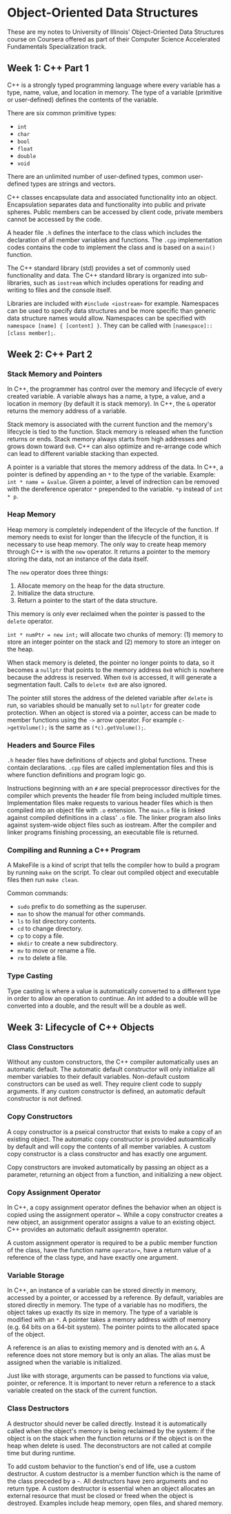 # Object-Oriented Data Structures

These are my notes to University of Illinois' Object-Oriented Data Structures course on Coursera offered as part of their Computer Science Accelerated Fundamentals Specialization track.

## Week 1: C++ Part 1

C++ is a strongly typed programming language where every variable has a type, name, value, and location in memory. The type of a variable (primitive or user-defined) defines the contents of the variable.

There are six common primitive types:
*  `int`
*  `char`
*  `bool`
*  `float`
*  `double`
*  `void`

There are an unlimited number of user-defined types, common user-defined types are strings and vectors.

C++ classes encapsulate data and associated functionality into an object. Encapsulation separates data and functionality into public and private spheres. Public members can be accessed by client code, private members cannot be accessed by the code.

A header file `.h` defines the interface to the class which includes the declaration of all member variables and functions. The `.cpp` implementation codes contains the code to implement the class and is based on a `main()` function.

The C++ standard library (std) provides a set of commonly used functionality and data. The C++ standard library is organized into sub-libraries, such as `iostream` which includes operations for reading and writing to files and the console itself.

Libraries are included with `#include <iostream>` for example. Namespaces can be used to specify data structures and be more specific than generic data structure names would allow. Namespaces can be specified with `namespace [name] { [content] }`. They can be called with `[namespace]::[class member];`.


## Week 2: C++ Part 2

### Stack Memory and Pointers

In C++, the programmer has control over the memory and lifecycle of every created variable. A variable always has a name, a type, a value, and a location in memory (by default it is stack memory). In C++, the `&` operator returns the memory address of a variable.

Stack memory is associated with the current function and the memory's lifecycle is tied to the function. Stack memory is released when the function returns or ends. Stack memory always starts from high addresses and grows down toward `0x0`. C++ can also optimize and re-arrange code which can lead to different variable stacking than expected.

A pointer is a variable that stores the memory address of the data. In C++, a pointer is defined by appending an `*` to the type of the variable. Example: `int * name = &value`. Given a pointer, a level of indrection can be removed with the dereference operator `*` prepended to the variable. `*p` instead of `int * p`.

### Heap Memory

Heap memory is completely independent of the lifecycle of the function. If memory needs to exist for longer than the lifecycle of the function, it is necessary to use heap memory. The only way to create heap memory through C++ is with the `new` operator. It returns a pointer to the memory storing the data, not an instance of the data itself.

The `new` operator does three things:
1. Allocate memory on the heap for the data structure.
2. Initialize the data structure.
3. Return a pointer to the start of the data structure.

This memory is only ever reclaimed when the pointer is passed to the `delete` operator.

`int * numPtr = new int;` will allocate two chunks of memory: (1) memory to store an integer pointer on the stack and (2) memory to store an integer on the heap.

When stack memory is deleted, the pointer no longer points to data, so it becomes a `nullptr` that points to the memory address `0x0` which is nowhere because the address is reserved. When `0x0` is accessed, it will generate a segmentation fault. Calls to `delete 0x0` are also ignored. 

The pointer still stores the address of the deleted variable after `delete` is run, so variables should be manually set to `nullptr` for greater code protection. When an object is stored via a pointer, access can be made to member functions using the `->` arrow operator. For example `c->getVolume();` is the same as `(*c).getVolume();`.

### Headers and Source Files

`.h` header files have definitions of objects and global functions. These contain declarations. `.cpp` files are called implementation files and this is where function definitions and program logic go.

Instructions beginning with an `#` are special preprocessor directives for the compiler which prevents the header file from being included multiple times. Implementation files make requests to various header files which is then compiled into an object file with `.o` extension. The `main.o` file is linked against compiled definitions in a class' `.o` file. The linker program also links against system-wide object files such as iostream. After the compiler and linker programs finishing processing, an executable file is returned.

### Compiling and Running a C++ Program

A MakeFile is a kind of script that tells the compiler how to build a program by running `make` on the script. To clear out compiled object and executable files then run `make clean`.

Common commands:
* `sudo` prefix to do something as the superuser.
* `man` to show the manual for other commands.
* `ls` to list directory contents.
* `cd` to change directory.
* `cp` to copy a file.
* `mkdir` to create a new subdirectory.
* `mv` to move or rename a file.
* `rm` to delete a file.

### Type Casting

Type casting is where a value is automatically converted to a different type in order to allow an operation to continue. An int added to a double will be converted into a double, and the result will be a double as well.

## Week 3: Lifecycle of C++ Objects

### Class Constructors

Without any custom constructors, the C++ compiler automatically uses an automatic default. The automatic default constructor will only initialize all member variables to their default variables. Non-default custom constructors can be used as well. They require client code to supply arguments. If any custom constructor is defined, an automatic default constructor is not defined.

### Copy Constructors

A copy constructor is a pseical constructor that exists to make a copy of an existing object. The automatic copy constructor is provided autoamtically by default and will copy the contents of all member variables. A custom copy constructor is a class constructor and has exactly one argument.

Copy constructors are invoked automatically by passing an object as a parameter, returning an object from a function, and initializing a new object.

### Copy Assignment Operator

In C++, a copy assignment operator defines the behavior when an object is copied using the assignment operator `=`. While a copy constructor creates a new object, an assignment operator assigns a value to an existing object. C++ provides an automatic default assignemtn operator.

A custom assignment operator is required to be a public member function of the class, have the function name `operator=`, have a return value of a reference of the class type, and have exactly one argument.

### Variable Storage

In C++, an instance of a variable can be stored directly in memory, accessed by a pointer, or accessed by a reference. By default, variables are stored directly in memory. The type of a variable has no modifiers, the object takes up exactly its size in memory. The type of a variable is modified with an `*`. A pointer takes a memory address width of memory (e.g. 64 bits on a 64-bit system). The pointer points to the allocated space of the object.

A reference is an alias to existing memory and is denoted with an `&`. A reference does not store memory but is only an alias. The alias must be assigned when the variable is initialized.

Just like with storage, arguments can be passed to functions via value, pointer, or reference. It is important to never return a reference to a stack variable created on the stack of the current function.

### Class Destructors

A destructor should never be called directly. Instead it is automatically called when the object's memory is being reclaimed by the system: if the object is on the stack when the function returns or if the object is on the heap when delete is used. The deconstructors are not called at compile time but during runtime.

To add custom behavior to the function's end of life, use a custom destructor. A custom destructor is a member function which is the name of the class preceded by a `~`. All destructors have zero arguments and no return type. A custom destructor is essential when an object allocates an external resource that must be closed or freed when the object is destroyed. Examples include heap memory, open files, and shared memory.
